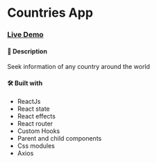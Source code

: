 # Countries App

### [Live Demo](https://countries-app-elsavcjan-itsjoseantonio.vercel.app/)

#### 📝 Description

Seek information of any country around the world

#### 🛠️ Built with

-   ReactJs
-   React state
-   React effects
-   React router
-   Custom Hooks
-   Parent and child components
-   Css modules
-   Axios

